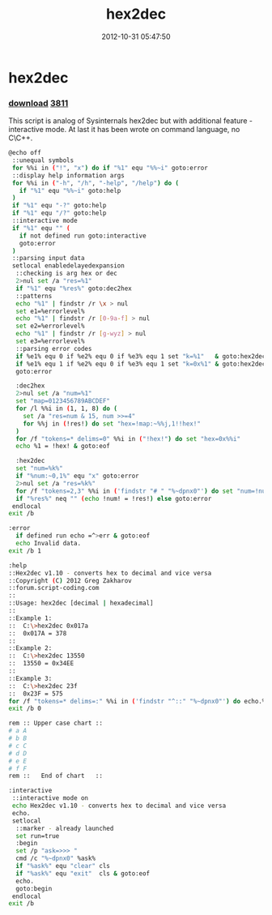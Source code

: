 ﻿---
pid:            3729
parent:         0
children:       3811
poster:         greg zakharov
title:          hex2dec
date:           2012-10-31 05:47:50
description:    This script is analog of Sysinternals hex2dec but with additional feature - interactive mode. At last it has been wrote on command language, no C\C++.
format:         bash
---

# hex2dec

### [download](3729.sh)  [3811](3811.md)

This script is analog of Sysinternals hex2dec but with additional feature - interactive mode. At last it has been wrote on command language, no C\C++.

```bash
@echo off
 ::unequal symbols
 for %%i in ("!", "x") do if "%1" equ "%%~i" goto:error
 ::display help information args
 for %%i in ("-h", "/h", "-help", "/help") do (
   if "%1" equ "%%~i" goto:help
 )
 if "%1" equ "-?" goto:help
 if "%1" equ "/?" goto:help
 ::interactive mode
 if "%1" equ "" (
   if not defined run goto:interactive
   goto:error
 )
 ::parsing input data
 setlocal enabledelayedexpansion
  ::checking is arg hex or dec
  2>nul set /a "res=%1"
  if "%1" equ "%res%" goto:dec2hex
  ::patterns
  echo "%1" | findstr /r \x > nul
  set e1=%errorlevel%
  echo "%1" | findstr /r [0-9a-f] > nul
  set e2=%errorlevel%
  echo "%1" | findstr /r [g-wyz] > nul
  set e3=%errorlevel%
  ::parsing error codes
  if %e1% equ 0 if %e2% equ 0 if %e3% equ 1 set "k=%1"   & goto:hex2dec
  if %e1% equ 1 if %e2% equ 0 if %e3% equ 1 set "k=0x%1" & goto:hex2dec
  goto:error

  :dec2hex
  2>nul set /a "num=%1"
  set "map=0123456789ABCDEF"
  for /l %%i in (1, 1, 8) do (
    set /a "res=num & 15, num >>=4"
    for %%j in (!res!) do set "hex=!map:~%%j,1!!hex!"
  )
  for /f "tokens=* delims=0" %%i in ("!hex!") do set "hex=0x%%i"
  echo %1 = !hex! & goto:eof

  :hex2dec
  set "num=%k%"
  if "%num:~0,1%" equ "x" goto:error
  2>nul set /a "res=%k%"
  for /f "tokens=2,3" %%i in ('findstr "# " "%~dpnx0"') do set "num=!num:%%i=%%j!"
  if "%res%" neq "" (echo !num! = !res!) else goto:error
 endlocal
exit /b

:error
  if defined run echo =^>err & goto:eof
  echo Invalid data.
exit /b 1

:help
::Hex2dec v1.10 - converts hex to decimal and vice versa
::Copyright (C) 2012 Greg Zakharov
::forum.script-coding.com
::
::Usage: hex2dec [decimal | hexadecimal]
::
::Example 1:
::  C:\>hex2dec 0x017a
::  0x017A = 378
::
::Example 2:
::  C:\>hex2dec 13550
::  13550 = 0x34EE
::
::Example 3:
::  C:\>hex2dec 23f
::  0x23F = 575
for /f "tokens=* delims=:" %%i in ('findstr "^::" "%~dpnx0"') do echo.%%i
exit /b 0

rem :: Upper case chart ::
# a A
# b B
# c C
# d D
# e E
# f F
rem ::   End of chart   ::

:interactive
 ::interactive mode on
 echo Hex2dec v1.10 - converts hex to decimal and vice versa
 echo.
 setlocal
  ::marker - already launched
  set run=true
  :begin
  set /p "ask=>>> "
  cmd /c "%~dpnx0" %ask%
  if "%ask%" equ "clear" cls
  if "%ask%" equ "exit"  cls & goto:eof
  echo.
  goto:begin
 endlocal
exit /b
```
